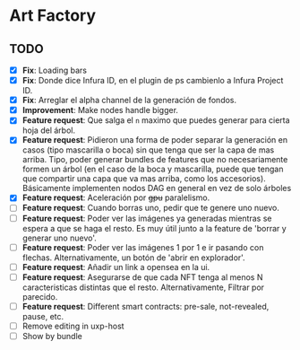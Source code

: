 # Art Factory

## TODO

- [x] **Fix**: Loading bars
- [x] **Fix**: Donde dice Infura ID, en el plugin de ps cambienlo a Infura Project ID.
- [x] **Fix**: Arreglar el alpha channel de la generación de fondos.
- [x] **Improvement**: Make nodes handle bigger.
- [x] **Feature request**: Que salga el `n` maximo que puedes generar para cierta hoja del árbol.
- [x] **Feature request**: Pidieron una forma de poder separar la generación en casos (tipo mascarilla o boca) sin que tenga que ser la capa de mas arriba. Tipo, poder generar bundles de features que no necesariamente formen un árbol (en el caso de la boca y mascarilla, puede que tengan que compartir una capa que va mas arriba, como los accesorios). Básicamente implementen nodos DAG en general en vez de solo árboles
- [x] **Feature request**: Aceleración por ~~gpu~~ paralelismo.
- [ ] **Feature request**: Cuando borras uno, pedir que te genere uno nuevo.
- [ ] **Feature request**: Poder ver las imágenes ya generadas mientras se espera a que se haga el resto. Es muy útil junto a la feature de 'borrar y generar uno nuevo'.
- [ ] **Feature request**: Poder ver las imágenes 1 por 1 e ir pasando con flechas. Alternativamente, un botón de 'abrir en explorador'.
- [ ] **Feature request**: Añadir un link a opensea en la ui.
- [ ] **Feature request**: Asegurarse de que cada NFT tenga al menos N caracteristicas distintas que el resto. Alternativamente, Filtrar por parecido.
- [ ] **Feature request**: Different smart contracts: pre-sale, not-revealed, pause, etc.
- [ ] Remove editing in uxp-host
- [ ] Show by bundle
